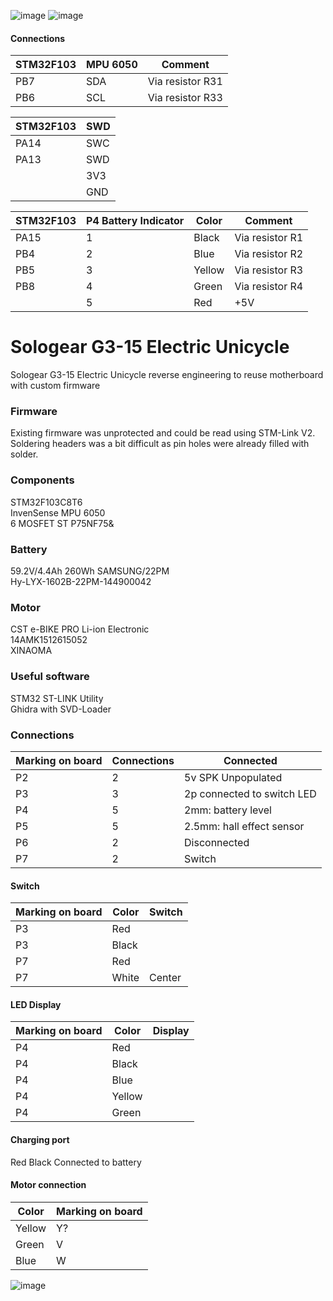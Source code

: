 ![image](https://user-images.githubusercontent.com/7327694/182027742-2f7adce6-3381-420a-9f2c-5847d1e44d63.png)
![image](https://user-images.githubusercontent.com/7327694/182027750-17d46af4-bab4-4cc0-809f-929fa3575e1d.png)
#### Connections
|STM32F103|MPU 6050|Comment         |
|---------|--------|----------------|
|PB7      |SDA     |Via resistor R31|
|PB6      |SCL     |Via resistor R33|

|STM32F103|SWD|
|---------|---|
|PA14     |SWC|
|PA13     |SWD|
|         |3V3|
|         |GND|

|STM32F103|P4 Battery Indicator|Color |Comment        |
|---------|--------------------|------|---------------|
|PA15     |1                   |Black |Via resistor R1|
|PB4      |2                   |Blue  |Via resistor R2|
|PB5      |3                   |Yellow|Via resistor R3|
|PB8      |4                   |Green |Via resistor R4|
|         |5                   |Red   |+5V            |

# Sologear G3-15 Electric Unicycle
Sologear G3-15 Electric Unicycle reverse engineering to reuse motherboard with custom firmware

### Firmware
Existing firmware was unprotected and could be read using STM-Link V2. Soldering headers was a bit difficult as pin holes were already filled with solder.

### Components
STM32F103C8T6\
InvenSense MPU 6050\
6 MOSFET ST P75NF75&

### Battery
59.2V/4.4Ah 260Wh SAMSUNG/22PM\
Hy-LYX-1602B-22PM-144900042

### Motor
CST e-BIKE PRO Li-ion Electronic\
14AMK1512615052\
XINAOMA

### Useful software
STM32 ST-LINK Utility\
Ghidra with SVD-Loader

### Connections
|Marking on board|Connections|Connected                    |
|----------------|-----------|-----------------------------|
|P2              |2          |5v SPK Unpopulated           |
|P3              |3          |2p connected to switch LED   |
|P4              |5          |2mm: battery level           |
|P5              |5          |2.5mm: hall effect sensor    |
|P6              |2          |Disconnected                 |
|P7              |2          |Switch                       |
#### Switch
|Marking on board|Color|Switch|
|----------------|-----|------|
|P3              |Red  |      |
|P3              |Black|      |
|P7              |Red  |      |
|P7              |White|Center|
#### LED Display
|Marking on board|Color |Display|
|----------------|------|-------|
|P4              |Red   |       |
|P4              |Black |       |
|P4              |Blue  |       |
|P4              |Yellow|       |
|P4              |Green |       |
#### Charging port
Red
Black
Connected to battery
#### Motor connection
|Color |Marking on board|
|------|----------------|
|Yellow|Y?              |
|Green |V               |
|Blue  |W               |

![image](https://user-images.githubusercontent.com/7327694/181603426-59b6c1a9-ce35-4718-99e6-8ff5b3bffbaf.png)


